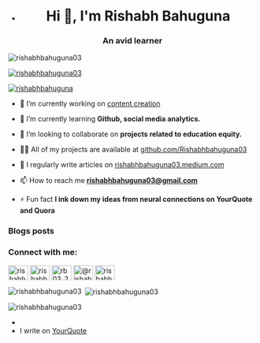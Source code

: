 - <h1 align="center">Hi 👋, I'm Rishabh Bahuguna</h1>
<h3 align="center">An avid learner</h3>

<p align="left"> <img src="https://komarev.com/ghpvc/?username=rishabhbahuguna03&label=Profile%20views&color=0e75b6&style=flat" alt="rishabhbahuguna03" /> </p>

<p align="left"> <a href="https://github.com/ryo-ma/github-profile-trophy"><img src="https://github-profile-trophy.vercel.app/?username=rishabhbahuguna03" alt="rishabhbahuguna03" /></a> </p>

<p align="left"> <a href="https://twitter.com/rishabhbahuguna" target="blank"><img src="https://img.shields.io/twitter/follow/rishabhbahuguna?logo=twitter&style=for-the-badge" alt="rishabhbahuguna" /></a> </p>

- 🔭 I’m currently working on [content creation](https://linkedin.com/company/thelingohut)

- 🌱 I’m currently learning **Github, social media analytics.**

- 👯 I’m looking to collaborate on **projects related to education equity.**

- 👨‍💻 All of my projects are available at [github.com/Rishabhbahuguna03](github.com/Rishabhbahuguna03)

- 📝 I regularly write articles on [rishabhbahuguna03.medium.com](rishabhbahuguna03.medium.com)

- 📫 How to reach me **rishabhbahuguna03@gmail.com**

- ⚡ Fun fact **I ink down my ideas from neural connections on YourQuote and Quora**

### Blogs posts
<!-- BLOG-POST-LIST:START -->
<!-- BLOG-POST-LIST:END -->

<h3 align="left">Connect with me:</h3>
<p align="left">
<a href="https://twitter.com/rishabhbahuguna" target="blank"><img align="center" src="https://raw.githubusercontent.com/rahuldkjain/github-profile-readme-generator/master/src/images/icons/Social/twitter.svg" alt="rishabhbahuguna" height="30" width="40" /></a>
<a href="https://linkedin.com/in/rishabhbahuguna03" target="blank"><img align="center" src="https://raw.githubusercontent.com/rahuldkjain/github-profile-readme-generator/master/src/images/icons/Social/linked-in-alt.svg" alt="rishabhbahuguna03" height="30" width="40" /></a>
<a href="https://instagram.com/rb03_27" target="blank"><img align="center" src="https://raw.githubusercontent.com/rahuldkjain/github-profile-readme-generator/master/src/images/icons/Social/instagram.svg" alt="rb03_27" height="30" width="40" /></a>
<a href="https://medium.com/@rishabhbahuguna03" target="blank"><img align="center" src="https://raw.githubusercontent.com/rahuldkjain/github-profile-readme-generator/master/src/images/icons/Social/medium.svg" alt="@rishabhbahuguna03" height="30" width="40" /></a>
<a href="https://www.youtube.com/channel/UCx7Ftr8Q9dOZKYnLQE7bKYw" target="blank"><img align="center" src="https://raw.githubusercontent.com/rahuldkjain/github-profile-readme-generator/master/src/images/icons/Social/youtube.svg" alt="rishabh bahuguna" height="30" width="40" /></a>
</p>

<p><img align="left" src="https://github-readme-stats.vercel.app/api/top-langs?username=rishabhbahuguna03&show_icons=true&locale=en&layout=compact" alt="rishabhbahuguna03" /></p>

<p>&nbsp;<img align="center" src="https://github-readme-stats.vercel.app/api?username=rishabhbahuguna03&show_icons=true&locale=en" alt="rishabhbahuguna03" /></p>

<p><img align="center" src="https://github-readme-streak-stats.herokuapp.com/?user=rishabhbahuguna03&" alt="rishabhbahuguna03" /></p>















 
-
- I write on [YourQuote](https://www.yourquote.in/rishabh-bahuguna-bzv55/quotes)

